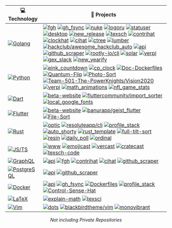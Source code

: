 <!-- START OF PROFILE STACK, DO NOT REMOVE -->
| 💻 **Technology** | 🚀 **Projects** |
| - | - |
| [![Golang](https://img.shields.io/static/v1?label=&message=Golang&color=7FD6EA&logo=go&logoColor=FFFFFF)](https://golang.org/) | [![fgh](https://img.shields.io/static/v1?label=&message=fgh&color=000605&logo=github&logoColor=FFFFFF&labelColor=000605)](https://github.com/gleich/fgh) [![gh_fsync](https://img.shields.io/static/v1?label=&message=gh_fsync&color=000605&logo=github&logoColor=FFFFFF&labelColor=000605)](https://github.com/gleich/gh_fsync) [![nuke](https://img.shields.io/static/v1?label=&message=nuke&color=000605&logo=github&logoColor=FFFFFF&labelColor=000605)](https://github.com/gleich/nuke) [![logoru](https://img.shields.io/static/v1?label=&message=logoru&color=000605&logo=github&logoColor=FFFFFF&labelColor=000605)](https://github.com/gleich/logoru) [![statuser](https://img.shields.io/static/v1?label=&message=statuser&color=000605&logo=github&logoColor=FFFFFF&labelColor=000605)](https://github.com/gleich/statuser) [![desktop](https://img.shields.io/static/v1?label=&message=desktop&color=000605&logo=github&logoColor=FFFFFF&labelColor=000605)](https://github.com/gleich/desktop) [![new_release](https://img.shields.io/static/v1?label=&message=new_release&color=000605&logo=github&logoColor=FFFFFF&labelColor=000605)](https://github.com/gleich/new_release) [![texsch](https://img.shields.io/static/v1?label=&message=texsch&color=000605&logo=github&logoColor=FFFFFF&labelColor=000605)](https://github.com/gleich/texsch) [![contrihat](https://img.shields.io/static/v1?label=&message=contrihat&color=000605&logo=github&logoColor=FFFFFF&labelColor=000605)](https://github.com/gleich/contrihat) [![clockhat](https://img.shields.io/static/v1?label=&message=clockhat&color=000605&logo=github&logoColor=FFFFFF&labelColor=000605)](https://github.com/gleich/clockhat) [![cihat](https://img.shields.io/static/v1?label=&message=cihat&color=000605&logo=github&logoColor=FFFFFF&labelColor=000605)](https://github.com/gleich/cihat) [![ctree](https://img.shields.io/static/v1?label=&message=ctree&color=000605&logo=github&logoColor=FFFFFF&labelColor=000605)](https://github.com/gleich/ctree) [![lumber](https://img.shields.io/static/v1?label=&message=lumber&color=000605&logo=github&logoColor=FFFFFF&labelColor=000605)](https://github.com/gleich/lumber) [![hackclub/awesome_hackclub_auto](https://img.shields.io/static/v1?label=&message=awesome_hackclub_auto&color=000605&logo=github&logoColor=FFFFFF&labelColor=000605)](https://github.com/hackclub/awesome_hackclub_auto) [![api](https://img.shields.io/static/v1?label=&message=api&color=000605&logo=github&logoColor=FFFFFF&labelColor=000605)](https://github.com/gleich/api) [![github_scraper](https://img.shields.io/static/v1?label=&message=github_scraper&color=000605&logo=github&logoColor=FFFFFF&labelColor=000605)](https://github.com/gleich/github_scraper) [![rootly-io/cli](https://img.shields.io/static/v1?label=&message=cli&color=000605&logo=github&logoColor=FFFFFF&labelColor=000605)](https://github.com/rootly-io/cli) [![solar](https://img.shields.io/static/v1?label=&message=solar&color=000605&logo=github&logoColor=FFFFFF&labelColor=000605)](https://github.com/gleich/solar) [![verpi](https://img.shields.io/static/v1?label=&message=verpi&color=000605&logo=github&logoColor=FFFFFF&labelColor=000605)](https://github.com/gleich/verpi) [![gex_slack](https://img.shields.io/static/v1?label=&message=gex_slack&color=000605&logo=github&logoColor=FFFFFF&labelColor=000605)](https://github.com/gleich/gex_slack) [![new_yearify](https://img.shields.io/static/v1?label=&message=new_yearify&color=000605&logo=github&logoColor=FFFFFF&labelColor=000605)](https://github.com/gleich/new_yearify) |
| [![Python](https://img.shields.io/static/v1?label=&message=Python&color=3C78A9&logo=python&logoColor=FFFFFF)](https://www.python.org/) | [![eink_countdown](https://img.shields.io/static/v1?label=&message=eink_countdown&color=000605&logo=github&logoColor=FFFFFF&labelColor=000605)](https://github.com/gleich/eink_countdown) [![cp_clock](https://img.shields.io/static/v1?label=&message=cp_clock&color=000605&logo=github&logoColor=FFFFFF&labelColor=000605)](https://github.com/gleich/cp_clock) [![Doc-Dockerfiles](https://img.shields.io/static/v1?label=&message=Doc-Dockerfiles&color=000605&logo=github&logoColor=FFFFFF&labelColor=000605)](https://github.com/gleich/Doc-Dockerfiles) [![Quantum-Flip](https://img.shields.io/static/v1?label=&message=Quantum-Flip&color=000605&logo=github&logoColor=FFFFFF&labelColor=000605)](https://github.com/gleich/Quantum-Flip) [![Photo-Sort](https://img.shields.io/static/v1?label=&message=Photo-Sort&color=000605&logo=github&logoColor=FFFFFF&labelColor=000605)](https://github.com/gleich/Photo-Sort) [![Team-501-The-PowerKnights/Vision2020](https://img.shields.io/static/v1?label=&message=Vision2020&color=000605&logo=github&logoColor=FFFFFF&labelColor=000605)](https://github.com/Team-501-The-PowerKnights/Vision2020) [![verpi](https://img.shields.io/static/v1?label=&message=verpi&color=000605&logo=github&logoColor=FFFFFF&labelColor=000605)](https://github.com/gleich/verpi) [![math_animations](https://img.shields.io/static/v1?label=&message=math_animations&color=000605&logo=github&logoColor=FFFFFF&labelColor=000605)](https://github.com/gleich/math_animations) [![nfl_game_stats](https://img.shields.io/static/v1?label=&message=nfl_game_stats&color=000605&logo=github&logoColor=FFFFFF&labelColor=000605)](https://github.com/gleich/nfl_game_stats) |
| [![Dart](https://img.shields.io/static/v1?label=&message=Dart&color=52C0F2&logo=dart&logoColor=FFFFFF)](https://dart.dev/) | [![beta-website](https://img.shields.io/static/v1?label=&message=beta-website&color=000605&logo=github&logoColor=FFFFFF&labelColor=000605)](https://github.com/gleich/beta-website) [![fluttercommunity/import_sorter](https://img.shields.io/static/v1?label=&message=import_sorter&color=000605&logo=github&logoColor=FFFFFF&labelColor=000605)](https://github.com/fluttercommunity/import_sorter) [![local_google_fonts](https://img.shields.io/static/v1?label=&message=local_google_fonts&color=000605&logo=github&logoColor=FFFFFF&labelColor=000605)](https://github.com/gleich/local_google_fonts) |
| [![Flutter](https://img.shields.io/static/v1?label=&message=Flutter&color=52C0F2&logo=flutter&logoColor=FFFFFF)](https://flutter.dev/) | [![beta-website](https://img.shields.io/static/v1?label=&message=beta-website&color=000605&logo=github&logoColor=FFFFFF&labelColor=000605)](https://github.com/gleich/beta-website) [![banurapp/geist_flutter](https://img.shields.io/static/v1?label=&message=geist_flutter&color=000605&logo=github&logoColor=FFFFFF&labelColor=000605)](https://github.com/banurapp/geist_flutter) [![File-Sort](https://img.shields.io/static/v1?label=&message=File-Sort&color=000605&logo=github&logoColor=FFFFFF&labelColor=000605)](https://github.com/gleich/File-Sort) |
| [![Rust](https://img.shields.io/static/v1?label=&message=Rust&color=DEA584&logo=rust&logoColor=FFFFFF)](https://www.rust-lang.org/) | [![optic](https://img.shields.io/static/v1?label=&message=optic&color=000605&logo=github&logoColor=FFFFFF&labelColor=000605)](https://github.com/gleich/optic) [![resoluteapp/cli](https://img.shields.io/static/v1?label=&message=cli&color=000605&logo=github&logoColor=FFFFFF&labelColor=000605)](https://github.com/resoluteapp/cli) [![profile_stack](https://img.shields.io/static/v1?label=&message=profile_stack&color=000605&logo=github&logoColor=FFFFFF&labelColor=000605)](https://github.com/gleich/profile_stack) [![auto_shorty](https://img.shields.io/static/v1?label=&message=auto_shorty&color=000605&logo=github&logoColor=FFFFFF&labelColor=000605)](https://github.com/gleich/auto_shorty) [![rust_template](https://img.shields.io/static/v1?label=&message=rust_template&color=000605&logo=github&logoColor=FFFFFF&labelColor=000605)](https://github.com/gleich/rust_template) [![full-tilt-sort](https://img.shields.io/static/v1?label=&message=full-tilt-sort&color=000605&logo=github&logoColor=FFFFFF&labelColor=000605)](https://github.com/gleich/full-tilt-sort) [![resin](https://img.shields.io/static/v1?label=&message=resin&color=000605&logo=github&logoColor=FFFFFF&labelColor=000605)](https://github.com/gleich/resin) [![daily_poll](https://img.shields.io/static/v1?label=&message=daily_poll&color=000605&logo=github&logoColor=FFFFFF&labelColor=000605)](https://github.com/gleich/daily_poll) [![ordinal](https://img.shields.io/static/v1?label=&message=ordinal&color=000605&logo=github&logoColor=FFFFFF&labelColor=000605)](https://github.com/gleich/ordinal) |
| [![JS/TS](https://img.shields.io/static/v1?label=&message=JS/TS&color=3878C6&logo=typescript&logoColor=FFFFFF)](https://www.typescriptlang.org/) | [![www](https://img.shields.io/static/v1?label=&message=www&color=000605&logo=github&logoColor=FFFFFF&labelColor=000605)](https://github.com/gleich/www) [![emojicast](https://img.shields.io/static/v1?label=&message=emojicast&color=000605&logo=github&logoColor=FFFFFF&labelColor=000605)](https://github.com/gleich/emojicast) [![vercast](https://img.shields.io/static/v1?label=&message=vercast&color=000605&logo=github&logoColor=FFFFFF&labelColor=000605)](https://github.com/gleich/vercast) [![cratecast](https://img.shields.io/static/v1?label=&message=cratecast&color=000605&logo=github&logoColor=FFFFFF&labelColor=000605)](https://github.com/gleich/cratecast) [![texsch-code](https://img.shields.io/static/v1?label=&message=texsch-code&color=000605&logo=github&logoColor=FFFFFF&labelColor=000605)](https://github.com/gleich/texsch-code) |
| [![GraphQL](https://img.shields.io/static/v1?label=&message=GraphQL&color=000000&logo=graphql&logoColor=FFFFFF)](https://graphql.org) | [![api](https://img.shields.io/static/v1?label=&message=api&color=000605&logo=github&logoColor=FFFFFF&labelColor=000605)](https://github.com/gleich/api) [![fgh](https://img.shields.io/static/v1?label=&message=fgh&color=000605&logo=github&logoColor=FFFFFF&labelColor=000605)](https://github.com/gleich/fgh) [![contrihat](https://img.shields.io/static/v1?label=&message=contrihat&color=000605&logo=github&logoColor=FFFFFF&labelColor=000605)](https://github.com/gleich/contrihat) [![cihat](https://img.shields.io/static/v1?label=&message=cihat&color=000605&logo=github&logoColor=FFFFFF&labelColor=000605)](https://github.com/gleich/cihat) [![github_scraper](https://img.shields.io/static/v1?label=&message=github_scraper&color=000605&logo=github&logoColor=FFFFFF&labelColor=000605)](https://github.com/gleich/github_scraper) |
| [![PostgreSQL](https://img.shields.io/static/v1?label=&message=PostgreSQL&color=336791&logo=postgresql&logoColor=FFFFFF)](https://postgres.org) | [![api](https://img.shields.io/static/v1?label=&message=api&color=000605&logo=github&logoColor=FFFFFF&labelColor=000605)](https://github.com/gleich/api) [![github_scraper](https://img.shields.io/static/v1?label=&message=github_scraper&color=000605&logo=github&logoColor=FFFFFF&labelColor=000605)](https://github.com/gleich/github_scraper) |
| [![Docker](https://img.shields.io/static/v1?label=&message=Docker&color=4FA1EF&logo=docker&logoColor=FFFFFF)](https://www.docker.com/) | [![api](https://img.shields.io/static/v1?label=&message=api&color=000605&logo=github&logoColor=FFFFFF&labelColor=000605)](https://github.com/gleich/api) [![gh_fsync](https://img.shields.io/static/v1?label=&message=gh_fsync&color=000605&logo=github&logoColor=FFFFFF&labelColor=000605)](https://github.com/gleich/gh_fsync) [![Dockerfiles](https://img.shields.io/static/v1?label=&message=Dockerfiles&color=000605&logo=github&logoColor=FFFFFF&labelColor=000605)](https://github.com/gleich/Dockerfiles) [![profile_stack](https://img.shields.io/static/v1?label=&message=profile_stack&color=000605&logo=github&logoColor=FFFFFF&labelColor=000605)](https://github.com/gleich/profile_stack) [![Control-Sense-Hat](https://img.shields.io/static/v1?label=&message=Control-Sense-Hat&color=000605&logo=github&logoColor=FFFFFF&labelColor=000605)](https://github.com/gleich/Control-Sense-Hat) |
| [![LaTeX](https://img.shields.io/static/v1?label=&message=LaTeX&color=3D6117&logo=latex&logoColor=FFFFFF)](https://www.latex-project.org/) | [![explain-math](https://img.shields.io/static/v1?label=&message=explain-math&color=000605&logo=github&logoColor=FFFFFF&labelColor=000605)](https://github.com/gleich/explain-math) [![texsci](https://img.shields.io/static/v1?label=&message=texsci&color=000605&logo=github&logoColor=FFFFFF&labelColor=000605)](https://github.com/gleich/texsci) |
| [![Vim](https://img.shields.io/static/v1?label=&message=Vim&color=019733&logo=vim&logoColor=FFFFFF)](https://www.vim.org/) | [![dots](https://img.shields.io/static/v1?label=&message=dots&color=000605&logo=github&logoColor=FFFFFF&labelColor=000605)](https://github.com/gleich/dots) [![blackbirdtheme/vim](https://img.shields.io/static/v1?label=&message=vim&color=000605&logo=github&logoColor=FFFFFF&labelColor=000605)](https://github.com/blackbirdtheme/vim) [![monovibrant](https://img.shields.io/static/v1?label=&message=monovibrant&color=000605&logo=github&logoColor=FFFFFF&labelColor=000605)](https://github.com/gleich/monovibrant) |
<!-- END OF PROFILE STACK, DO NOT REMOVE -->

<div align="center">
    <i>Not including Private Repositories</i>
</div>